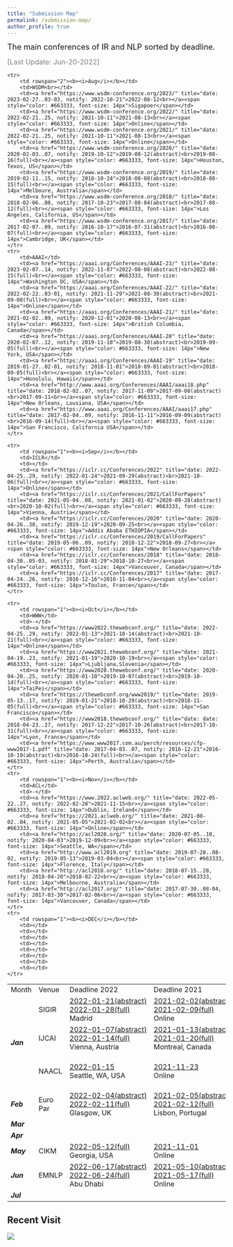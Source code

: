 ```yaml
---
title: "Submission Map"
permalink: /submission-map/
author_profile: true
---
```

<font size="4">The main conferences of IR and NLP sorted by deadline.</font> 


<font size="3" color="grey">[Last Update: Jun-20-2022]</font>

<table align="center">
	<tr>
		<td>Month</td>
		<td>Venue</td>
		<td>Deadline 2022</td>
		<td><nobr>Deadline 2021</nobr></td>
		<td><nobr>Deadline 2020</nobr></td>
		<td>Deadline 2019</td>
		<td>Deadline 2018</td>
		<td>Deadline 2017</td>
		<td>Deadline 2016</td>
	</tr>
	<tr>
		<td rowspan="3"><b><i>Jan</i></b></td>
		<td>SIGIR</td>
		<td><a href="https://sigir.org/sigir2022/" title="date: 2022-07-11..15, notify: 2022-04-29"><nobr>2022-01-21(abstract)</nobr><br>2022-01-28(full)<br></a><span style="color: #663333, font-size: 14px">Madrid</span></td>
		<td><a href="https://sigir.org/sigir2021/" title="date: 2021-07-11..15, notify: 2021-02-14"><nobr>2021-02-02(abstract)</nobr><br>2021-02-09(full)<br></a><span style="color: #663333, font-size: 14px">Online</span></td>
		<td><a href="https://sigir.org/sigir2020/" title="date: 2020-07-25..30, notify: 2020-04-22"><nobr>2020-01-15(abstract)</nobr><br>2020-01-22(full)<br></a><span style="color: #663333, font-size: 14px">XiAn, China</span></td>
		<td><a href="https://sigir.org/sigir2019/" title="date: 2019-07-21.25, notify: 2019-04-14"><nobr>2019-01-21(abstract)</nobr><br>2019-01-28(full)<br></a><span style="color: #663333, font-size: 14px">Paris, France</span></td>
		<td><a href="https://sigir.org/sigir2018/" title="date: 2018-07-08..12, notify: 2018-04-18"><nobr>2018-01-22(abstract)</nobr><br>2018-01-29(full)<br></a><span style="color: #663333, font-size: 14px">Michigan, US</span></td>
		<td><a href="https://sigir.org/sigir2017/" title="date: 2017-07-21.25, notify: 2017-04-11"><nobr>2017-01-17(abstract)</nobr><br>2017-01-24(full)<br></a><span style="color: #663333, font-size: 14px">Tokyo, Japan</span></td>
		<td><a href="https://sigir.org/sigir2016/" title="date: 2016-07-06..12, notify: 2016-04-18"><nobr>2016-01-22(abstract)</nobr><br>2016-01-29(full)<br></a><span style="color: #663333, font-size: 14px">Pisa, Italy</span></td>
	</tr>
	<tr>
		<td>IJCAI</td>
		<td><a href="https://ijcai-22.org/" title="date: 2022-07-23..29, notify: 2022-04-20">2022-01-07(abstract)<br>2022-01-14(full)<br></a><span style="color: #663333, font-size: 14px">Vienna, Austria</span></td>
		<td><a href="https://ijcai-21.org/" title="date: 2021-08-19..26, notify: 2021-03-07"><nobr>2021-01-13(abstract)</nobr><br>2021-01-20(full)<br></a><span style="color: #663333, font-size: 14px">Montreal, Canada</span></td>
		<td><a href="https://static.ijcai.org/ijcai-pricai-2020-schedule/" title="date: 2020-07-11..17, notify: 2020-03-14"><nobr>2020-01-15(abstract)</nobr><br>2020-01-21(full)<br></a><span style="color: #663333, font-size: 14px">Tokyo, Japan</span></td>
		<td><a href="https://www.ijcai19.org/" title="date: 2019-08-10..16, notify: 2019-04-09"><nobr>2019-02-19(abstract)</nobr><br>2019-02-25(full)<br></a><span style="color: #663333, font-size: 14px">Macao, China</span></td>
		<td><a href="http://www.ijcai-18.org/cfp/index.html" title="date: 2018-07-13..19, notify: 2018-04-16"><nobr>2018-01-25(abstract)</nobr><br>2018-02-02(full)<br></a><span style="color: #663333, font-size: 14px">Stockholm, Sweden</span></td>
		<td><a href="https://ijcai-17.org/index.html" title="date: 2017-08-19..25, notify: 2017-04-23"><nobr>2017-02-16(abstract)</nobr><br>2017-02-20(full)<br></a><span style="color: #663333, font-size: 14px">Melbourne, Australia</span></td>
		<td><a href="https://ijcai-16.org/" title="date: 2016-07-09..15, notify: 2016-04-04"><nobr>2016-01-27(abstract)</nobr><br>2016-02-02(full)<br></a><span style="color: #663333, font-size: 14px">New York, USA</span></td>
	</tr>
		<tr>
		<td>NAACL</td>
		<td><a href="https://2022.naacl.org/calls/papers/" title="date: 2022-07-10..15, notify: 2022-04-07">2022-01-15<br></a><span style="color: #663333, font-size: 14px">Seattle, WA, USA</span></td>
		<td><a href="https://2021.naacl.org/" title="date: 2021-06-06..11, notify: 2021-03-10">2021-11-23<br></a><span style="color: #663333, font-size: 14px">Online</span></td>
		<td></td>
		<td><a href="http://naacl2019.org/" title="date: 2019-06-03..05, notify: 2019-02-22"><nobr>2018-12-03(abstract)</nobr><br>2018-12-10(full)<br></a><span style="color: #663333, font-size: 14px">Hyatt Regency in Minneapolis</span></td>
		<td><a href="http://naacl.org/naacl-hlt-2018/" title="date: 2018-06-01..06, notify: 2018-02-13">2017-12-15<br></a><span style="color: #663333, font-size: 14px">New Orleans, Louisiana</span></td>
		<td></td>
		<td><a href="http://naacl.org/naacl-hlt-2016/" title="date: 2016-06-12..17, notify: 2016-03-02">2016-01-26<br></a><span style="color: #663333, font-size: 14px">San Diego</span></td>
	</tr>
	<tr>
		<td rowspan="1"><b><i>Feb</i></b></td>
		<td>Euro Par</td>
		<td><a href="https://2022.euro-par.org" title="date: 2022-08-24..26, notify: 2022-04-29"><nobr>2022-02-04(abstract)</nobr><br>2022-02-11(full)<br></a><span style="color: #663333, font-size: 14px">Glasgow, UK</span></td>
		<td><a href="https://2021.euro-par.org" title="date: 2021-09-01..03, notify: 2021-04-30"><nobr>2021-02-05(abstract)</nobr><br>2021-02-12(full)<br></a><span style="color: #663333, font-size: 14px">Lisbon, Portugal</span></td>
		<td><a href="https://2020.euro-par.org" title="date: 2020-08-24..28, notify: 2020-04-30">2020-02-07<br></a><span style="color: #663333, font-size: 14px">Warsaw, Poland</span></td>
		<td><a href="https://2019.euro-par.org" title="date: 2019-08-26..30, notify: 2019-05-03">2019-02-15<br>
Gottingen,<br></a><span style="color: #663333, font-size: 14px">Germany</span></td>
		<td><a href="http://europar2018.org/" title="date: 2018-08-27..31, notify: 2018-04-27">2018-02-16<br></a><span style="color: #663333, font-size: 14px">Turin, Italy</span></td>
		<td><a href="http://europar2017.usc.es/" title="date: 2017-08-28..01, notify: 2017-04-24">2017-02-09<br></a><span style="color: #663333, font-size: 14px">Santiago, Spain</span></td>
		<td><a href="https://europar2016.inria.fr/" title="date: 2016-08-22..26, notify: 2016-04-24">2016-02-06<br></a><span style="color: #663333, font-size: 14px">Grenoble, France</span></td>
	</tr>
	<tr>
		<td rowspan="1"><b><i>Mar</i></b></td>
		<td></td>
		<td></td>
		<td></td>
		<td></td>
		<td></td>
		<td></td>
		<td></td>
		<td></td>
	</tr>
	<tr>
		<td rowspan="1"><b><i>Apr</i></b></td>
		<td></td>
		<td></td>
		<td></td>
		<td></td>
		<td></td>
		<td></td>
		<td></td>
		<td></td>
	</tr>
	<tr>
		<td rowspan="1"><b><i>May</i></b></td>
		<td>CIKM</td>
		<td><a href="https://www.cikm2022.org/" title="date: 2022-10-017..22, notify: 2022-08-01">2022-05-12(full)<br></a><span style="color: #663333, font-size: 14px">Georgia, USA</span></td>
		<td><a href="https://www.cikm2021.org/" title="date: 2021-11-01..5, notify: 2021-07-05">2021-11-01<br></a><span style="color: #663333, font-size: 14px">Online</span></td>
		<td><a href="https://www.cikm2020.org/" title="date: 2020-10-19..23, notify: 2020-07-06">2020-10-19<br></a><span style="color: #663333, font-size: 14px">Online</span></td>
		<td><a href="https://www.cikm2019.org/" title="date: 2019-11-03..07, notify: 2019-07-15">2019-11-03<br></a><span style="color: #663333, font-size: 14px">Beijing, China</span></td>
		<td><a href="http://www.cikm2018.units.it/" title="date: 2018-10-22..26, notify: 2018-07-07">2018-10-22<br></a><span style="color: #663333, font-size: 14px">Turing, Italy</span></td>
		<td><a href="http://www.cikmconference.org/CIKM2017/" title="date: 2017-11-06..10, notify: 2017-06-30">2017-11-06<br></a><span style="color: #663333, font-size: 14px">Singapore</span></td>
		<td><a href="https://www.cikm2016.org/" title="date: 2016-10-24..28, notify: 2016-07-01">2016-10-24<br></a><span style="color: #663333, font-size: 14px">Indianapolis, US</span></td>
	</tr>
	<tr>
		<td rowspan="1"><b><i>Jun</i></b></td>
		<td>EMNLP</td>
		<td><a href="https://2022.emnlp.org/" title="date: 2022-12-09..11, notify: 2022-10-06">2022-06-17(abstract)<br>2022-06-24(full)<br></a><span style="color: #663333, font-size: 14px">Abu Dhabi</span></td>
		<td><a href="https://2021.emnlp.org/" title="date: 2021-11-07..09, notify: 2021-08-25">2021-05-10(abstract)<br>2021-05-17(full)<br></a><span style="color: #663333, font-size: 14px">Online</span></td>
		<td><a href="https://2020.emnlp.org/" title="date: 2020-11-16..18, notify: 2020-09-14">2020-05-11<br></a><span style="color: #663333, font-size: 14px">Online</span></td>
		<td><a href="https://2019.emnlp.org/" title="date: 2019-11-05..07, notify: 2019-08-12">2019-05-21<br></a><span style="color: #663333, font-size: 14px">Hong Kong, China</span></td>
		<td><a href="https://2018.emnlp.org/" title="date: 2018-11-02..04, notify: 2018-08-10">2018-05-22<br></a><span style="color: #663333, font-size: 14px">Brussels, Belgium</span></td>
		<td><a href="http://emnlp2017.net/" title="date: 2017-09-07..11, notify: 2017-06-30">2017-04-14<br></a><span style="color: #663333, font-size: 14px">Copenhagen</span></td>
		<td><a href="https://www.aclweb.org/mirror/emnlp2016/" title="date: 2016-11-02..04, notify: 2016-07-29">2016-06-03<br></a><span style="color: #663333, font-size: 14px">AUstin, Texas, US</span></td>
	</tr>
	<tr>
		<td rowspan="1"><b><i>Jul</i></b></td>
		<td></td>
		<td></td>
		<td></td>
		<td></td>
		<td></td>
		<td></td>
		<td></td>
		<td></td>
	</tr>

	<tr>
		<td rowspan="2"><b><i>Aug</i></b></td>
		<td>WSDM<br></td>
		<td><a href="https://www.wsdm-conference.org/2023/" title="date: 2023-02-27..03-03, notify: 2022-10-21">2022-08-12<br></a><span style="color: #663333, font-size: 14px">Sigapoer</span></td>
		<td><a href="https://www.wsdm-conference.org/2022/" title="date: 2022-02-21..25, notify: 2021-10-11">2021-08-13<br></a><span style="color: #663333, font-size: 14px">Online</span></td>
		<td><a href="https://www.wsdm-conference.org/2021/" title="date: 2022-02-21..25, notify: 2021-10-11">2021-08-13<br></a><span style="color: #663333, font-size: 14px">Online</span></td>
		<td><a href="https://www.wsdm-conference.org/2020/" title="date: 2020-02-03..07, notify: 2019-10-12">2019-08-12(abstract)<br>2019-08-16(full)<br></a><span style="color: #663333, font-size: 14px">Houston, Texos, US</span></td>
		<td><a href="https://www.wsdm-conference.org/2019/" title="date: 2019-02-11..15, notify: 2018-10-24">2018-08-08(abstract)<br>2018-08-15(full)<br></a><span style="color: #663333, font-size: 14px">Melboure, Australia</span></td>
		<td><a href="https://www.wsdm-conference.org/2018/" title="date: 2018-02-06..08, notify: 2017-10-23">2017-08-04(abstract)<br>2017-08-12(full)<br></a><span style="color: #663333, font-size: 14px">Los Angeles, California, US</span></td>
		<td><a href="https://www.wsdm-conference.org/2017/" title="date: 2017-02-07..09, notify: 2016-10-17">2016-07-31(abstract)<br>2016-08-07(full)<br></a><span style="color: #663333, font-size: 14px">Cambridge, UK</span></td>
	</tr>
	<tr>
		<td>AAAI</td>
		<td><a href="https://aaai.org/Conferences/AAAI-23/" title="date: 2023-02-07..14, notify: 2022-11-07">2022-08-08(abstract)<br>2022-08-15(full)<br></a><span style="color: #663333, font-size: 14px">Washington DC, USA</span></td>
		<td><a href="https://aaai.org/Conferences/AAAI-22/" title="date: 2022-02-22..03-01, notify: 2021-11-29">2021-08-30(abstract)<br>2021-09-08(full)<br></a><span style="color: #663333, font-size: 14px">Online</span></td>
		<td><a href="https://aaai.org/Conferences/AAAI-21/" title="date: 2021-02-02..09, notify: 2020-12-01">2020-08-13<br></a><span style="color: #663333, font-size: 14px">British Columbia, Canada</span></td>
		<td><a href="https://aaai.org/Conferences/AAAI-20" title="date: 2020-02-07..12, notify: 2019-11-10">2019-08-30(abstract)<br>2019-09-05(full)<br></a><span style="color: #663333, font-size: 14px">New York, USA</span></td>
		<td><a href="https://aaai.org/Conferences/AAAI-19" title="date: 2019-01-27..02-01, notify: 2018-11-01">2018-09-01(abstract)<br>2018-09-05(full)<br></a><span style="color: #663333, font-size: 14px">Honolulu, Hawaii</span></td>
		<td><a href="http://www.aaai.org/Conferences/AAAI/aaai18.php" title="date: 2018-02-02..07, notify: 2017-11-09">2017-09-08(abstract)<br>2017-09-11<br></a><span style="color: #663333, font-size: 14px">New Orleans, Lousiana, USA</span></td>
		<td><a href="https://www.aaai.org/Conferences/AAAI/aaai17.php" title="date: 2017-02-04..09, notify: 2016-11-11">2016-09-09(abstract)<br>2016-09-14(full)<br></a><span style="color: #663333, font-size: 14px">San Francisco, California USA</span></td>
	</tr>
	
	<tr>
		<td rowspan="1"><b><i>Sep</i></b></td>
		<td>ICLR</td>
		<td></td>
		<td><a href="https://iclr.cc/Conferences/2022" title="date: 2022-04-25..29, notify: 2022-01-24">2021-09-29(abstract)<br>2021-10-06(full)<br></a><span style="color: #663333, font-size: 14px">Online</span></td>
		<td><a href="https://iclr.cc/Conferences/2021/CallForPapers" title="date: 2021-05-04..08, notify: 2021-01-02">2020-09-28(abstract)<br>2020-10-02(full)<br></a><span style="color: #663333, font-size: 14px">Vienna, Austria</span></td>
		<td><a href="https://iclr.cc/Conferences/2020" title="date: 2020-04-26..30, notify: 2019-12-19">2020-09-25<br></a><span style="color: #663333, font-size: 14px">Addis Ababa ETHIOPIA</span></td>
		<td><a href="https://iclr.cc/Conferences/2019/CallForPapers" title="date: 2019-05-06..09, notify: 2018-12-22">2018-09-27<br></a><span style="color: #663333, font-size: 14px">New Orleans</span></td>
		<td><a href="https://iclr.cc/Conferences/2018" title="date: 2018-04-30..05-03, notify: 2018-01-29">2018-10-27<br></a><span style="color: #663333, font-size: 14px">Vancouver, Canada</span></td>
		<td><a href="https://iclr.cc/Conferences/2017" title="date: 2017-04-24..26, notify: 2016-12-16">2016-11-04<br></a><span style="color: #663333, font-size: 14px">Toulon, France</span></td>
	</tr>

	<tr>
		<td rowspan="1"><b><i>Oct</i></b></td>
		<td>WWW</td>
		<td>-</td>
		<td><a href="https://www2022.thewebconf.org/" title="date: 2022-04-25..29, notify: 2022-01-13">2021-10-14(abstract)<br>2021-10-21(full)<br></a><span style="color: #663333, font-size: 14px">Online</span></td>
		<td><a href="https://www2021.thewebconf.org/" title="date: 2021-04-19..23, notify: 2021-01-19">2020-10-19<br></a><span style="color: #663333, font-size: 14px">Ljubljana,Slovenia</span></td>
		<td><a href="https://www2020.thewebconf.org/" title="date: 2020-04-20..25, notify: 2020-01-10">2019-10-07(abstract)<br>2019-10-14(full)<br></a><span style="color: #663333, font-size: 14px">TaiPei</span></td>
		<td><a href="https://thewebconf.org/www2019/" title="date: 2019-05-13..17, notify: 2019-01-21">2018-10-29(abstract)<br>2018-11-05(full)<br></a><span style="color: #663333, font-size: 14px">San Francisco</span></td>
		<td><a href="https://www2018.thewebconf.org/" title="date: date: 2018-04-23..27, notify: 2017-12-22">2017-10-26(abstract)<br>2017-10-31(full)<br></a><span style="color: #663333, font-size: 14px">Lyon, France</span></td>
		<td><a href="https://www.www2017.com.au/perch/resources/cfp-www2017-1.pdf" title="date: 2017-04-03..07, notify: 2016-12-21">2016-10-19(abstract)<br>2016-10-24(full)<br></a><span style="color: #663333, font-size: 14px">Perth, Australia</span></td>
	</tr>
	<tr>
		<td rowspan="1"><b><i>Nov</i></b></td>
		<td>ACL</td>
		<td>-</td>
		<td><a href="https://www.2022.aclweb.org/" title="date: 2022-05-22..27, notify: 2022-02-20">2021-11-15<br></a><span style="color: #663333, font-size: 14px">Dublin, Ireland</span></td>
		<td><a href="https://2021.aclweb.org/" title="date: 2021-08-02..04, notify: 2021-05-05">2021-02-02<br></a><span style="color: #663333, font-size: 14px">Online</span></td>
		<td><a href="https://acl2020.org/" title="date: 2020-07-05..10, notify: 2020-04-03">2019-12-09<br></a><span style="color: #663333, font-size: 14px">Seattle, WA</span></td>
		<td><a href="http://www.acl2019.org" title="date: 2019-07-28..08-02, notify: 2019-05-13">2019-03-04<br></a><span style="color: #663333, font-size: 14px">Florence, Italy</span></td>
		<td><a href="http://acl2018.org/" title="date: 2018-07-15..28, notify: 2018-04-20">2018-02-22<br></a><span style="color: #663333, font-size: 14px">Melbourne, Australia</span></td>
		<td><a href="http://acl2017.org/" title="date: 2017-07-30..08-04, nofify: 2017-03-30">2017-02-06<br></a><span style="color: #663333, font-size: 14px">Vancouver, Canada</span></td>
	</tr>
	<tr>
		<td rowspan="1"><b><i>DEC</i></b></td>
		<td></td>
		<td></td>
		<td></td>
		<td></td>
		<td></td>
		<td></td>
		<td></td>
		<td></td>
	</tr>
</table>

## Recent Visit

<a href="https://clustrmaps.com/site/17p9b" title="Visit tracker"><img src="//www.clustrmaps.com/map_v2.png?d=_x7tqyOr885brXGvZjrsKqXa4MFwSfmlCNrM9Pdv_q4&cl=ffffff" /></a>
